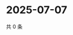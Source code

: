 # 2025-07-07

共 0 条

<!-- BEGIN ZHIHUVIDEO -->
<!-- 最后更新时间 Mon Jul 07 2025 19:10:35 GMT+0800 (China Standard Time) -->

<!-- END ZHIHUVIDEO -->
